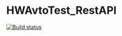 # HWAvtoTest_RestAPI
[![Build status](https://ci.appveyor.com/api/projects/status/fkxkwjxpd13tr51x/branch/master?svg=true)](https://ci.appveyor.com/project/Alim-Ziedinov/hwtest-ci/branch/master)
